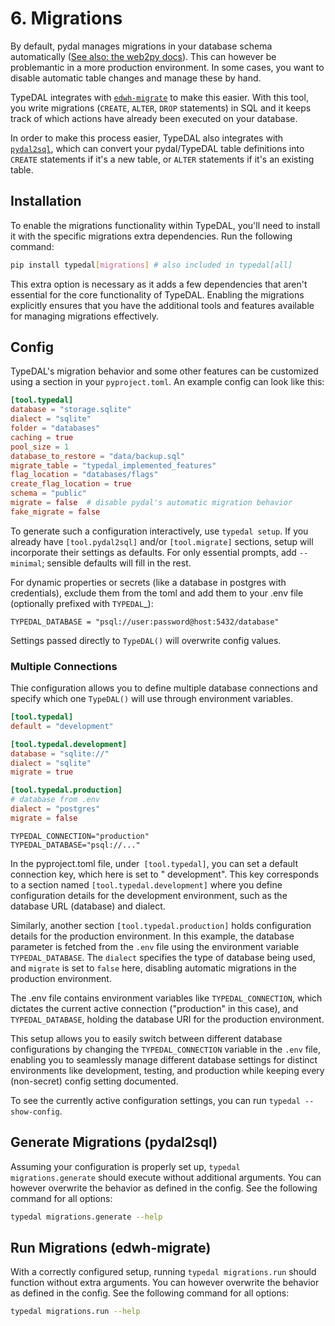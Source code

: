 # 6. Migrations

By default, pydal manages migrations in your database schema
automatically ([See also: the web2py docs](http://www.web2py.com/books/default/chapter/29/06/the-database-abstraction-layer#Migrations)).
This can however be problemantic in a more production environment.
In some cases, you want to disable automatic table changes and manage these by hand.

TypeDAL integrates with [`edwh-migrate`](https://pypi.org/project/edwh-migrate/) to make this easier.
With this tool, you write migrations (`CREATE`, `ALTER`, `DROP` statements) in SQL and it keeps track of which actions
have already been executed on your database.

In order to make this process easier, TypeDAL also integrates
with [`pydal2sql`](https://pypi.org/project/pydal2sql/), which can convert your pydal/TypeDAL table definitions
into `CREATE` statements if it's a new table, or `ALTER` statements if it's an existing table.

## Installation

To enable the migrations functionality within TypeDAL, you'll need to install it with the specific migrations extra
dependencies. Run the following command:

```bash
pip install typedal[migrations] # also included in typedal[all]
```

This extra option is necessary as it adds a few dependencies that aren't essential for the core functionality of
TypeDAL. Enabling the migrations explicitly ensures that you have the additional tools and features available for
managing migrations effectively.

## Config

TypeDAL's migration behavior and some other features can be customized using a section in your `pyproject.toml`.
An example config can look like this:

```toml
[tool.typedal]
database = "storage.sqlite"
dialect = "sqlite"
folder = "databases"
caching = true
pool_size = 1
database_to_restore = "data/backup.sql"
migrate_table = "typedal_implemented_features"
flag_location = "databases/flags"
create_flag_location = true
schema = "public"
migrate = false  # disable pydal's automatic migration behavior
fake_migrate = false
```

To generate such a configuration interactively, use `typedal setup`. If you already have `[tool.pydal2sql]`
and/or `[tool.migrate]` sections, setup will incorporate their settings as defaults. For only essential prompts, add
`--minimal`; sensible defaults will fill in the rest.

For dynamic properties or secrets (like a database in postgres with credentials), exclude them from the toml and add
them to your .env file (optionally prefixed with `TYPEDAL`_):

```env
TYPEDAL_DATABASE = "psql://user:password@host:5432/database"
```

Settings passed directly to `TypeDAL()` will overwrite config values.

### Multiple Connections

Thie configuration allows you to define multiple database connections and specify which one `TypeDAL()` will use through environment
variables.

```toml
[tool.typedal]
default = "development"

[tool.typedal.development]
database = "sqlite://"
dialect = "sqlite"
migrate = true

[tool.typedal.production]
# database from .env
dialect = "postgres"
migrate = false
```

```env
TYPEDAL_CONNECTION="production"
TYPEDAL_DATABASE="psql://..."
```

In the pyproject.toml file, under` [tool.typedal]`, you can set a default connection key, which here is set to "
development".
This key corresponds to a section named `[tool.typedal.development]` where you define configuration details for the
development environment, such as the database URL (database) and dialect.

Similarly, another section `[tool.typedal.production]` holds configuration details for the production environment. In
this
example, the database parameter is fetched from the `.env` file using the environment variable `TYPEDAL_DATABASE`. The
`dialect` specifies the type of database being used, and `migrate` is set to `false` here, disabling automatic
migrations in the production environment.

The .env file contains environment variables like `TYPEDAL_CONNECTION`, which dictates the current active connection 
("production" in this case), and `TYPEDAL_DATABASE`, holding the database URI for the production environment.

This setup allows you to easily switch between different database configurations by changing the `TYPEDAL_CONNECTION`
variable in the `.env` file, enabling you to seamlessly manage different database settings for distinct environments like
development, testing, and production while keeping every (non-secret) config setting documented.

To see the currently active configuration settings, you can run `typedal --show-config`.

## Generate Migrations (pydal2sql)

Assuming your configuration is properly set up, `typedal migrations.generate` should execute without additional
arguments.
You can however overwrite the behavior as defined in the config. See the following command for all options:

```bash
typedal migrations.generate --help
```

## Run Migrations (edwh-migrate)

With a correctly configured setup, running `typedal migrations.run` should function without extra arguments.
You can however overwrite the behavior as defined in the config. See the following command for all options:

```bash
typedal migrations.run --help
```
